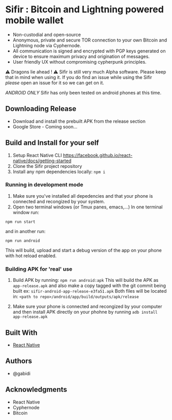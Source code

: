 # Sifir : Bitcoin and Lightning powered mobile wallet
- Non-custodial and open-source
- Anonymous, private and secure TOR connection to your own Bitcoin and Lightning node via Cyphernode.
- All communication is signed and encrypted with PGP keys generated on device to ensure maximum privacy and origination of messages.
- User friendly UX without compromising cypherpunk principles.

:warning: Dragons lie ahead ! :warning:
Sifir is still very much Alpha software. Please keep that in mind when using it. If you do find an issue while using the Sifir *please* open an issue for it so we can get on it.

*ANDROID ONLY* Sifir has only been tested on android phones at this time.

## Downloading Release
- Download and install the prebuilt APK from the release section
- Google Store - Coming soon...

## Build and Install for your self

1. Setup React Native CLI
https://facebook.github.io/react-native/docs/getting-started
2. Clone the Sifir project repository
3. Install any npm dependencies locally:
`npm i`

### Running in development mode
1. Make sure you've installed all depedencies and that your phone is connected and recongized by your system. 
2. Open two terminal windows (or Tmux panes, emacs,...)
In one terminal window run:
```
npm run start
```
and in another run:
```
npm run android
```
This will build, upload and start a debug version of the app on your phone with hot reload enabled.
### Building APK  for 'real' use
1. Build APK by running:
`npm run android:apk`
This will build the APK as `app-release.apk` and also make a copy tagged with the git commit being built ex: `sifir-android-app-release-e3fa51.apk`
Both files will be located in:
`<path to repo>/android/app/build/outputs/apk/release`

2. Make sure your phone is connected and recongized by your computer and then install APK directly on your phohne by running
`adb install app-release.apk`

## Built With

- [React Native](https://facebook.github.io/react-native//)

## Authors

- @gabidi 
## Acknowledgments

- React Native
- Cyphernode
- Bitcoin 
